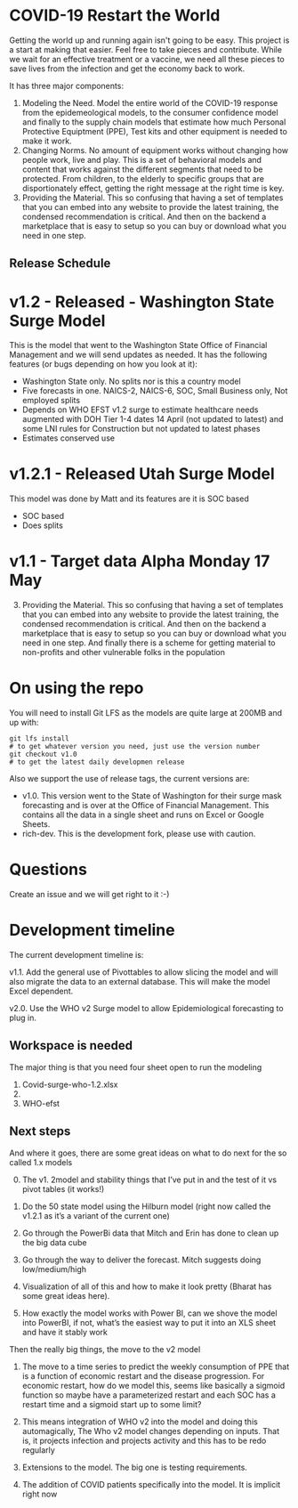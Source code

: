 # COVID-19 Restart the World

Getting the world up and running again isn't going to be easy. This project is a start at making that easier. Feel free to take pieces and contribute. While we wait for an effective treatment or a vaccine, we need all these pieces to save lives from the infection and get the economy back to work.

It has three major components:

1. Modeling the Need. Model the entire world of the COVID-19 response from the epidemeological models, to the consumer confidence model and finally to the supply chain models that estimate how much Personal Protective Equiptment (PPE), Test kits and other equipment is needed to make it work.
2. Changing Norms. No amount of equipment works without changing how people work, live and play. This is a set of behavioral models and content that works against the different segments that need to be protected. From children, to the elderly to specific groups that are disportionately effect, getting the right message at the right time is key.
3. Providing the Material. This so confusing that having a set of templates that you can embed into any website to provide the latest training, the condensed recommendation is critical. And then on the backend a marketplace that is easy to setup so you can buy or download what you need in one step.

## Release Schedule

# v1.2 - Released - Washington State Surge Model
This is the model that went to the Washington State Office of Financial Management and we will send updates as needed. It has the following features (or bugs depending on how you look at it):

- Washington State only. No splits nor is this a country model
- Five forecasts in one. NAICS-2, NAICS-6, SOC, Small Business only, Not employed splits
- Depends on WHO EFST v1.2 surge to estimate healthcare needs augmented with DOH Tier 1-4 dates 14 April (not updated to latest) and some LNI rules for Construction but not updated to latest phases
- Estimates conserved use

# v1.2.1 - Released Utah Surge Model
This model was done by Matt and its features are it is SOC based 

- SOC based
- Does splits 

# v1.1 - Target data Alpha Monday 17 May
3. Providing the Material. This so confusing that having a set of templates that you can embed into any website to provide the latest training, the condensed recommendation is critical. And then on the backend a marketplace that is easy to setup so you can buy or download what you need in one step. And finally there is a scheme for getting material to non-profits and other vulnerable folks in the population


# On using the repo
You will need to install Git LFS as the models are quite large at 200MB and up
with:

```
git lfs install
# to get whatever version you need, just use the version number
git checkout v1.0
# to get the latest daily developmen release
```

Also we support the use of release tags, the current versions are:
- v1.0. This version went to the State of Washington for their surge mask
  forecasting and is over at the Office of Financial Management. This contains
all the data in a single sheet and runs on Excel or Google Sheets.
- rich-dev. This is the development fork, please use with caution.

# Questions
Create an issue and we will get right to it :-)


# Development timeline
The current development timeline is:

v1.1. Add the general use of Pivottables to allow slicing the model and will
also migrate the data to an external database. This will make the model Excel
dependent. 

v2.0. Use the WHO v2 Surge model to allow Epidemiological forecasting to plug
in.

## Workspace is needed
The major thing is that you need four sheet open to run the modeling

1. Covid-surge-who-1.2.xlsx
2. 
3. WHO-efst


## Next steps
And where it goes, there are some great ideas on what to do next for the so called 1.x models

0. The v1. 2model and stability things that I’ve put in and the test of it vs pivot tables (it works!)

1. Do the 50 state model using the Hilburn model (right now called the v1.2.1 as it’s a variant of the current one)

2. Go through the PowerBi data that Mitch and Erin has done to clean up the big data cube

3. Go through the way to deliver the forecast. Mitch suggests doing low/medium/high

4. Visualization of all of this and how to make it look pretty (Bharat has some great ideas here).

5. How exactly the model works with Power BI, can we shove the model into PowerBI, if not, what’s the easiest way to put it into an XLS sheet and have it stably work

Then the really big things, the move to the v2 model

1. The move to a time series to predict the weekly consumption of PPE that is a function of economic restart and the disease progression. For economic restart, how do we model this, seems like basically a sigmoid function so maybe have a parameterized restart and each SOC has a restart time and a sigmoid start up to some limit?

2. This means integration of WHO v2 into the model and doing this automagically, The Who v2 model changes depending on inputs. That is, it projects infection and projects activity and this has to be redo regularly

3. Extensions to the model. The big one is testing requirements.

4. The addition of COVID patients specifically into the model. It is implicit right now
